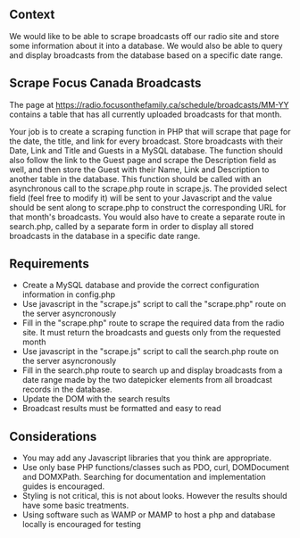 ## Context

We would like to be able to scrape broadcasts off our radio site and store some information about it into a database. We would also be able to query and display broadcasts from the database based on a specific date range.

## Scrape Focus Canada Broadcasts

The page at https://radio.focusonthefamily.ca/schedule/broadcasts/MM-YY contains a table that has all currently uploaded broadcasts for that month.

Your job is to create a scraping function in PHP that will scrape that page for the date, the title, and link for every broadcast. Store broadcasts with their Date, Link and Title and Guests in a MySQL database. The function should also follow the link to the Guest page and scrape the Description field as well, and then store the Guest with their Name, Link and Description to another table in the database. This function should be called with an asynchronous call to the scrape.php route in scrape.js. The provided select field (feel free to modify it) will be sent to your Javascript and the value should be sent along to scrape.php to construct the corresponding URL for that month's broadcasts. You would also have to create a separate route in search.php, called by a separate form in order to display all stored broadcasts in the database in a specific date range.

## Requirements

*   Create a MySQL database and provide the correct configuration information in config.php
*   Use javascript in the "scrape.js" script to call the "scrape.php" route on the server asyncronously
*   Fill in the "scrape.php" route to scrape the required data from the radio site. It must return the broadcasts and guests only from the requested month
*   Use javascript in the "scrape.js" script to call the search.php route on the server asyncronously
*   Fill in the search.php route to search up and display broadcasts from a date range made by the two datepicker elements from all broadcast records in the database.
*   Update the DOM with the search results
*   Broadcast results must be formatted and easy to read

## Considerations

*   You may add any Javascript libraries that you think are appropriate.
*   Use only base PHP functions/classes such as PDO, curl, DOMDocument and DOMXPath. Searching for documentation and implementation guides is encouraged.
*   Styling is not critical, this is not about looks. However the results should have some basic treatments.
*   Using software such as WAMP or MAMP to host a php and database locally is encouraged for testing
